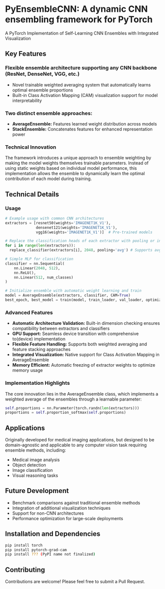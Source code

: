 # PyEnsembleCNN: A dynamic CNN ensembling framework for PyTorch
A PyTorch Implementation of Self-Learning CNN Ensembles with Integrated Visualization

## Key Features

### Flexible ensemble architecture supporting any CNN backbone (ResNet, DenseNet, VGG, etc.)
* Novel trainable weighted averaging system that automatically learns optimal ensemble proportions
* Built-in Class Activation Mapping (CAM) visualization support for model interpretability

### Two distinct ensemble approaches:
* **AverageEnsemble:** Features learned weight distribution across models
* **StackEnsemble:** Concatenates features for enhanced representation power 

### Technical Innovation
The framework introduces a unique approach to ensemble weighting by making the model weights themselves trainable parameters. Instead of using static weights based on individual model performance, this implementation allows the ensemble to dynamically learn the optimal contribution of each model during training.

## Technical Details

### Usage
```python
# Example usage with common CNN architectures
extractors = [resnet50(weights='IMAGENET1K_V1'),
              densenet121(weights='IMAGENET1K_V1'),
              vgg16(weights='IMAGENET1K_V1')]  # Pre-trained models

# Replace the classification heads of each extractor with pooling or interpolation (downscaling vs upscaling)
for i in range(len(extractors)):
  replace_classifier(extractors[i], 2048, pooling='avg') # Supports avg and max pooling

# Simple MLP for classification
classifier = nn.Sequential(
    nn.Linear(2048, 512),
    nn.ReLU(),
    nn.Linear(512, num_classes)
)

# Initialize ensemble with automatic weight learning and train
model = AverageEnsemble(extractors, classifier, CAM=True)
best_epoch, best_model = train(model, train_loader, val_loader, optimizer, criterion, epochs, device='cuda', verbose=True)
```

### Advanced Features

* **Automatic Architecture Validation:** Built-in dimension checking ensures compatibility between extractors and classifiers
* **GPU Support:** Seamless device transition with comprehensive to(device) implementation
* **Flexible Feature Handling:** Supports both weighted averaging and feature stacking approaches
* **Integrated Visualization:** Native support for Class Activation Mapping in AverageEnsemble
* **Memory Efficient:** Automatic freezing of extractor weights to optimize memory usage

### Implementation Highlights
The core innovation lies in the AverageEnsemble class, which implements a weighted average of the ensembles through a learnable parameter:
```python
self.proportions = nn.Parameter(torch.randn(len(extractors)))
proportions = self.proportion_softmax(self.proportions)
```

## Applications
Originally developed for medical imaging applications, but designed to be domain-agnostic and applicable to any computer vision task requiring ensemble methods, including:

* Medical image analysis
* Object detection
* Image classification
* Visual reasoning tasks

## Future Development
* Benchmark comparisons against traditional ensemble methods
* Integration of additional visualization techniques
* Support for non-CNN architectures
* Performance optimization for large-scale deployments

## Installation and Dependencies
```bash
pip install torch
pip install pytorch-grad-cam
pip install ??? (PyPI name not finalized)
```

## Contributing
Contributions are welcome! Please feel free to submit a Pull Request.
